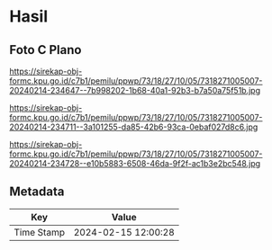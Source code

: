 # Hasil

## Foto C Plano

https://sirekap-obj-formc.kpu.go.id/c7b1/pemilu/ppwp/73/18/27/10/05/7318271005007-20240214-234647--7b998202-1b68-40a1-92b3-b7a50a75f51b.jpg

https://sirekap-obj-formc.kpu.go.id/c7b1/pemilu/ppwp/73/18/27/10/05/7318271005007-20240214-234711--3a101255-da85-42b6-93ca-0ebaf027d8c6.jpg

https://sirekap-obj-formc.kpu.go.id/c7b1/pemilu/ppwp/73/18/27/10/05/7318271005007-20240214-234728--e10b5883-6508-46da-9f2f-ac1b3e2bc548.jpg


## Metadata

| Key        | Value               |
| ---------- | ------------------- |
| Time Stamp | 2024-02-15 12:00:28 |



